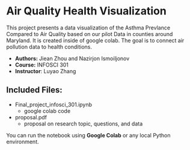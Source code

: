
# Air Quality Health Visualization

This project presents a data visualization of the Asthma Prevlance Compared to Air Quality based on our pilot Data in counties around Maryland. It is created inside of google colab. The goal is to connect air pollution data to health conditions. 

- **Authors:** Jiean Zhou and Nazirjon Ismoiljonov
- **Course:** INFOSCI 301
- **Instructor**: Luyao Zhang

## Included Files:
- Final_project_infosci_301.ipynb
   - google colab code 
- proposal.pdf
   - proposal on research topic, questions, and data
  


You can run the notebook using **Google Colab** or any local Python environment.

